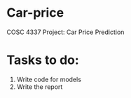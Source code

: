 # Car-price
COSC 4337 Project: Car Price Prediction
# Tasks to do:
1. Write code for models
2. Write the report
